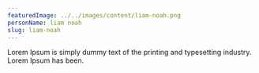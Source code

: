 ```yaml
---
featuredImage: ../../images/content/liam-noah.png
personName: liam noah
slug: liam-noah
---
```


Lorem Ipsum is simply dummy text of the printing and typesetting industry. Lorem Ipsum has been.